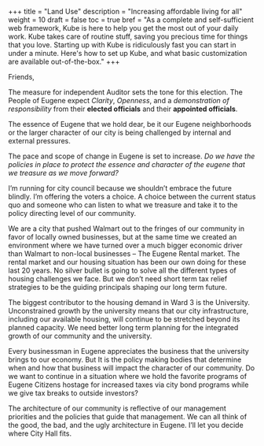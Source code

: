 +++
title = "Land Use"
description = "Increasing affordable living for all"
weight = 10
draft = false
toc = true
bref = "As a complete and self-sufficient web framework, Kube is here to help you get the most out of your daily work. Kube takes care of routine stuff, saving you precious time for things that you love. Starting up with Kube is ridiculously fast you can start in under a minute. Here's how to set up Kube, and what basic customization are available out-of-the-box."
+++

Friends,

The measure for independent Auditor sets the tone for this election. The People of Eugene expect _Clarity_, _Openness_, and a _demonstration of responsibility_ from their **elected officials** and their **appointed officials**.

The essence of Eugene that we hold dear, be it our Eugene neighborhoods or the larger character of our city is being challenged by internal and external pressures.

The pace and scope of change in Eugene is set to increase. _Do we have the policies in place to protect the essence and character of the eugene that we treasure as we move forward?_

I’m running for city council because we shouldn’t embrace the future blindly. I’m offering the voters a choice. A choice between the current status quo and someone who can listen to what we treasure and take it to the policy directing level of our community.

We are a city that pushed Walmart out to the fringes of our community in favor of locally owned businesses, but at the same time we created an environment where we have turned over a much bigger economic driver than Walmart to non-local businesses – The Eugene Rental market. The rental market and our housing situation has been our own doing for these last 20 years. No silver bullet is going to solve all the different types of housing challenges we face. But we don’t need short term tax relief strategies to be the guiding principals shaping our long term future.

The biggest contributor to the housing demand in Ward 3 is the University. Unconstrained growth by the university means that our city infrastructure, including our available housing, will continue to be stretched beyond its planned capacity. We need better long term planning for the integrated growth of our community and the university.

Every businessman in Eugene appreciates the business that the university brings to our economy. But It is the policy making bodies that determine when and how that business will impact the character of our community. Do we want to continue in a situation where we hold the favorite programs of Eugene Citizens hostage for increased taxes via city bond programs while we give tax breaks to outside investors?

The architecture of our community is reflective of our management priorities and the policies that guide that management. We can all think of the good, the bad, and the ugly architecture in Eugene. I’ll let you decide where City Hall fits.
